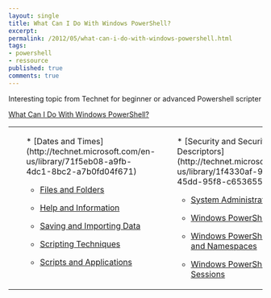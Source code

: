 ```yaml
---
layout: single
title: What Can I Do With Windows PowerShell?
excerpt: 
permalink: /2012/05/what-can-i-do-with-windows-powershell.html
tags: 
- powershell
- ressource
published: true
comments: true
---
```

Interesting topic from Technet for beginner or advanced Powershell scripter

<a href="http://technet.microsoft.com/en-us/library/ee332526.aspx" target="_blank">What Can I Do With Windows PowerShell?</a>


<table class="multicol"><tbody><tr><td class="innercol" style="width: 50%;" valign="top"><div class="borderRight"><ul class="bulletedlist">
* [Dates and Times](http://technet.microsoft.com/en-us/library/71f5eb08-a9fb-4dc1-8bc2-a7b0fd04f671)

* [Files and Folders](http://technet.microsoft.com/en-us/library/5a761ad4-9a3e-4bd7-abe8-27bf7c54af36)

* [Help and Information](http://technet.microsoft.com/en-us/library/3208e7f3-69f7-4ace-9545-831bec079980)

* [Saving and Importing Data](http://technet.microsoft.com/en-us/library/c247a0f8-93b7-4663-854f-86962b74c7e5)

* [Scripting Techniques](http://technet.microsoft.com/en-us/library/cbc16379-fccb-4ad3-ae3d-172d9df5f3ef)

* [Scripts and Applications](http://technet.microsoft.com/en-us/library/6c00916d-be6c-42b8-afeb-a770993c8bfa)
</td><td style="width: 50%;" valign="top"><div class="LeftCol"><ul class="bulletedlist">
* [Security and Security Descriptors](http://technet.microsoft.com/en-us/library/1f4330af-9240-45dd-95f8-c653655ae3d5)

* [System Administration Tasks](http://technet.microsoft.com/en-us/library/a8fd5808-cbe3-4791-a6ef-a9908b98bddc)

* [Windows PowerShell Aliases](http://technet.microsoft.com/en-us/library/49c59469-f863-4691-9c07-6d6f3f7ad5f3)

* [Windows PowerShell Drives and Namespaces](http://technet.microsoft.com/en-us/library/ee829671.aspx)

* [Windows PowerShell Sessions](http://technet.microsoft.com/en-us/library/ee829669.aspx)
</td></tr></tbody></table>
